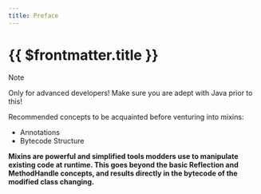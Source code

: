 ```yaml
---
title: Preface
---
```


# {{ $frontmatter.title }}

> [!NOTE]
> Only for advanced developers! Make sure you are adept with Java prior to this!

Recommended concepts to be acquainted before venturing into mixins:

- Annotations
- Bytecode Structure

**Mixins are powerful and simplified tools modders use to manipulate existing code at runtime. This goes beyond the basic Reflection and MethodHandle concepts, and results directly in the bytecode of the modified class changing.**
